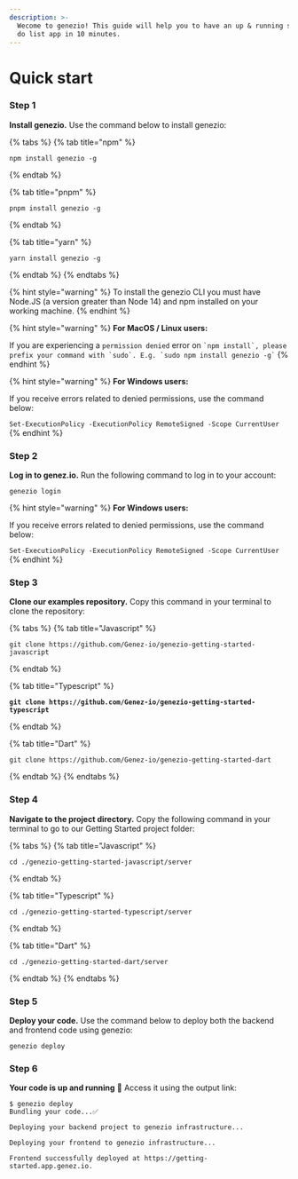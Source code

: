 ```yaml
---
description: >-
  Wecome to genezio! This guide will help you to have an up & running simple to
  do list app in 10 minutes.
---
```


# Quick start

### Step 1

**Install genezio.** Use the command below to install genezio:

{% tabs %}
{% tab title="npm" %}
```
npm install genezio -g
```
{% endtab %}

{% tab title="pnpm" %}
```
pnpm install genezio -g
```
{% endtab %}

{% tab title="yarn" %}
```
yarn install genezio -g
```
{% endtab %}
{% endtabs %}

{% hint style="warning" %}
To install the genezio CLI you must have Node.JS (a version greater than Node 14) and npm installed on your working machine.
{% endhint %}

{% hint style="warning" %}
**For MacOS / Linux users:**

If you are experiencing a `permission denied` error on `` `npm install`, please prefix your command with `sudo`. E.g. `sudo npm install genezio -g` ``
{% endhint %}

{% hint style="warning" %}
**For Windows users:**

If you receive errors related to denied permissions, use the command below:

`Set-ExecutionPolicy -ExecutionPolicy RemoteSigned -Scope CurrentUser`
{% endhint %}

### Step 2

**Log in to genez.io.** Run the following command to log in to your account:

```
genezio login
```

{% hint style="warning" %}
**For Windows users:**

If you receive errors related to denied permissions, use the command below:

`Set-ExecutionPolicy -ExecutionPolicy RemoteSigned -Scope CurrentUser`
{% endhint %}

### Step 3

**Clone our examples repository.** Copy this command in your terminal to clone the repository:

{% tabs %}
{% tab title="Javascript" %}
```
git clone https://github.com/Genez-io/genezio-getting-started-javascript
```
{% endtab %}

{% tab title="Typescript" %}
<pre><code><strong>git clone https://github.com/Genez-io/genezio-getting-started-typescript
</strong></code></pre>
{% endtab %}

{% tab title="Dart" %}
```
git clone https://github.com/Genez-io/genezio-getting-started-dart
```
{% endtab %}
{% endtabs %}

### Step 4

**Navigate to the project directory.** Copy the following command in your terminal to go to our Getting Started project folder:

{% tabs %}
{% tab title="Javascript" %}
```
cd ./genezio-getting-started-javascript/server
```
{% endtab %}

{% tab title="Typescript" %}
```
cd ./genezio-getting-started-typescript/server
```
{% endtab %}

{% tab title="Dart" %}
```
cd ./genezio-getting-started-dart/server
```
{% endtab %}
{% endtabs %}

### Step 5

**Deploy your code.** Use the command below to deploy both the backend and frontend code using genezio:

```
genezio deploy
```

### Step 6

**Your code is up and running** :tada: Access it using the output link:

```
$ genezio deploy
Bundling your code...✅

Deploying your backend project to genezio infrastructure...

Deploying your frontend to genezio infrastructure...

Frontend successfully deployed at https://getting-started.app.genez.io.
```

